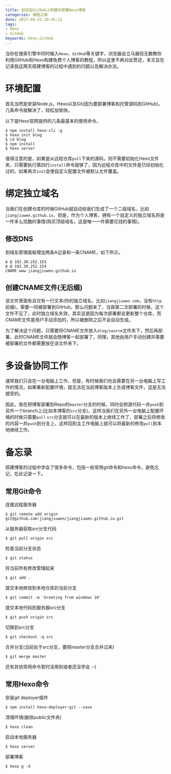 ```yaml
---
title: 如何在GitHub上构建并部署Hexo博客
categories: 编程之美
date: 2017-04-22 20:45:12
tags:
- Hexo
- GitHub
keywords: Hexo,GitHub
---
```

当你在搜索引擎中同时输入`Hexo`、`GitHub`等关键字，浏览器会立马展现无数教你利用GitHub和Hexo构建免费个人博客的教程，所以这里不再对此赘述，本文旨在记录我这两天搭建博客的过程中遇到的问题以及解决办法。

# 环境配置

首先当然是安装Node.js，Hexo以及Git(因为要部署博客和托管源码到GitHub)，几条命令就解决了，轻松加愉快。

以下是Hexo官网提供的几条最基本的使用命令。

``` shell
$ npm install hexo-cli -g
$ hexo init blog
$ cd blog
$ npm install
$ hexo server
```

值得注意的是，如果是从远程仓库`pull`下来的源码，则不需要初始化Hexo文件夹，只需要执行第四行`install`命令就够了，因为远程仓库中的文件是已经初始化过的，如果再次`init`会使自定义配置文件被默认文件覆盖。
<!-- more -->
# 绑定独立域名

当我们在创建仓库的时候GitHub就自动给我们生成了一个二级域名，比如`jiangjiuwen.github.io`，但是，作为个人博客，拥有一个自定义的独立域名将是一件多么炫酷的事情(购买顶级域名，这是唯一一件需要花钱的事情)。

## 修改DNS

到域名管理面板增加两条A记录和一条CNAME，如下所示。

```
A @ 192.30.252.153
A @ 192.30.252.154 
CNAME www jiangjiuwen.github.io
```

## 创建CNAME文件(无后缀)

该文件里面有且仅有一行文本(你的独立域名，比如`jiangjiuwen.com`，没有`http`前缀)，需要一同被部署到GitHub。那么问题来了，当我第二次部署的时候，这个文件不见了，此时独立域名失效，其实这是因为每次部署都会更新整个仓库，而CNAME文件是用户手动添加的，所以被删除之后不会自动生成。

为了解决这个问题，只需要将CNAME文件放入`blog/source`文件夹下，然后再部署，此时CNAME文件就会随博客一起部署了，同理，其他由用户手动创建并需要被部署的文件都需要放在该文件夹下。

# 多设备协同工作

通常我们只会在一台电脑上工作，但是，有时候我们也会需要在另一台电脑上写工作的情况，如果重新配置环境，就无法在当前博客版本上生成博客文件，这是无法接受的。

因此，我在把博客部署到Repo的`master`分支的时候，同时会把源代码一并`push`到另外一个branch上(比如本博客的`src`分支)，这样当我们在另外一台电脑上配置环境的时候只需要`pull` `src`分支就可以在最新的版本上继续工作了，部署之后将修改的内容一并`push`到分支上，这样回到主工作电脑上就可以将最新的修改`pull`到本地继续工作。

# 备忘录

搭建博客的过程中学会了很多命令，包括一些常用git命令和hexo命令，避免忘记，在此记录一下。

## 常用Git命令

连接远程服务器

``` shell
$ git remote add origin git@github.com:jiangjiuwen/jiangjiuwen.github.io.git
```

从服务器获取src分支代码

``` shell
$ git pull origin src
```

检查当前分支状态

``` shell
$ git status
```

将当前所有修改管理起来

``` shell
$ git add .
```

提交本地修改到本地仓库的当前分支

``` shell
$ git commit -m 'Greeting from windows 10'
```

提交本地代码到服务器src分支

``` shell
$ git push origin src
```

切换到src分支

``` shell
$ git checkout -q src
```

合并分支(当前处于src分支，要把master分支合并过来)

``` shell
$ git merge master
```

还有其他常用命令暂时没用到或者还没学会 :-(

## 常用Hexo命令

安装git deployer插件

```shell
$ npm install hexo-deployer-git --save
```

清理环境(删除public文件夹)

``` shell
$ hexo clean
```

启动本地服务器

``` shell
$ hexo server
```

部署博客

``` shell
$ hexo g -d
```
